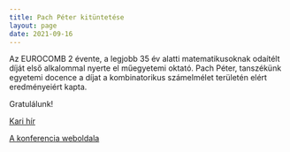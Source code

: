 ```yaml
---
title: Pach Péter kitüntetése
layout: page 
date: 2021-09-16
---
```

Az EUROCOMB 2 évente, a legjobb 35 év alatti matematikusoknak odaítélt díját első alkalommal nyerte el műegyetemi oktató. Pach Péter, tanszékünk egyetemi docence a díjat a kombinatorikus számelmélet területén elért eredményeiért kapta.

Gratulálunk!

[Kari hír](https://www.vik.bme.hu/hir/2841-gratulalunk)

[A konferencia weboldala](https://eurocomb2021.upc.edu/epc-2021/)

